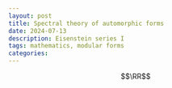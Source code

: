 ```yaml
---
layout: post
title: Spectral theory of automorphic forms
date: 2024-07-13
description: Eisenstein series I
tags: mathematics, modular forms
categories:
---
```

$$\RR$$